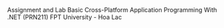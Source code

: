 Assignment and Lab Basic Cross-Platform Application Programming With .NET (PRN211)
FPT University - Hoa Lac
